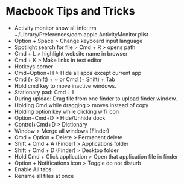 # Macbook Tips and Tricks

- Activity monitor show all info: rm ~/Library/Preferences/com.apple.ActivityMonitor.plist
- Option + Space > Change keyboard input language
- Spotlight search for file > Cmd + R > opens path
- Cmd + L > highlight website name in browser
- Cmd + K > Make links in text editor
- Hotkeys corner
- Cmd+Option+H > Hide all apps except current app
- Cmd (+ Shift) + ~ or Cmd (+ Shift) + Tab
- Hold cmd key to move inactive windows. 
- Stationary pad: Cmd + I
- During upload: Drag file from one finder to upload finder window.
- Holding Cmd while dragging > moves instead of copy
- Holding option key while clicking wifi icon
- Option+Cmd+D > Hide/Unhide dock
- Control+Cmd+D > Dictionary
- Window > Merge all windows (Finder)
- Cmd + Option + Delete > Permanent delete
- Shift + Cmd + A (Finder) > Applications folder
- Shift + Cmd + D (Finder) > Desktop folder
- Hold Cmd + Click application > Open that application file in finder
- Option + Notifications icon > Toggle do not disturb
- Enable All tabs
- Rename all files at once
